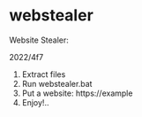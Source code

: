 # webstealer
Website Stealer:

2022/4f7

1. Extract files
2. Run webstealer.bat
3. Put a website: https://example
4. Enjoy!..
